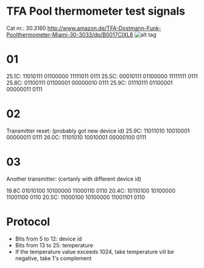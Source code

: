 TFA Pool thermometer test signals
====================
Cat nr.: 30.3160
http://www.amazon.de/TFA-Dostmann-Funk-Poolthermometer-Miami-30-3033/dp/B0017CIXL8
![alt tag](http://tfa-dostmann.de/uploads/tx_prodkat/303160gross.jpg)


01
======
25.1C:
11010111 01100000 11111011 0111
25.5C:
00010111 01100000 11111111 0111
25.8C:
01100111 01100001 00000010 0111
25.9C:
01110111 01100001 00000011 0111

02
======
Transmitter reset: (probably got new device id)
25.9C:
11011010 10010001 00000011 0111
26.0C:
11101010 10010001 00000100 0111

03
======
Another transmitter: (certanly with different device id)

19.8C
01010100 10100000 11000110 0110
20.4C:
10110100 10100000 11001100 0110
20.5C:
11000100 10100000 11001101 0110


Protocol
======
- Bits from 5 to 12: device id
- Bits from 13 to 25: temperature
- If the temperature value exceeds 1024, take temperature vill be negative, take 1's complement

